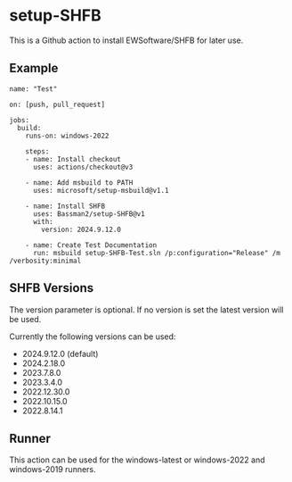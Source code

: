 # setup-SHFB

This is a Github action to install EWSoftware/SHFB for later use.

## Example

    name: "Test"

    on: [push, pull_request]

    jobs:
      build:
        runs-on: windows-2022
    
        steps:
        - name: Install checkout
          uses: actions/checkout@v3
      
        - name: Add msbuild to PATH
          uses: microsoft/setup-msbuild@v1.1
      
        - name: Install SHFB
          uses: Bassman2/setup-SHFB@v1
          with:
            version: 2024.9.12.0
        
        - name: Create Test Documentation
          run: msbuild setup-SHFB-Test.sln /p:configuration="Release" /m /verbosity:minimal

## SHFB Versions

The version parameter is optional. If no version is set the latest version will be used.

Currently the following versions can be used:

* 2024.9.12.0 (default)
* 2024.2.18.0
* 2023.7.8.0
* 2023.3.4.0
* 2022.12.30.0
* 2022.10.15.0
* 2022.8.14.1

## Runner

This action can be used for the windows-latest or windows-2022 and windows-2019 runners.